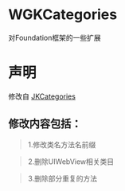 # WGKCategories
对Foundation框架的一些扩展


# 声明
 修改自 [JKCategories](https://github.com/shaojiankui/JKCategories)
 
## 修改内容包括：
>1.修改类名方法名前缀

>2.删除UIWebView相关类目

>3.删除部分重复的方法
